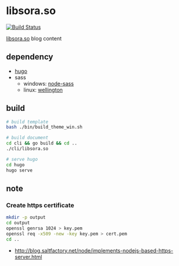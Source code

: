 # libsora.so

[![Build Status](https://travis-ci.org/if1live/libsora.so.png?branch=master)](https://travis-ci.org/if1live/libsora.so)

[libsora.so](https://libsora.so) blog content

## dependency

* [hugo](https://gohugo.io/getting-started/installing/)
* sass
    - windows: [node-sass](https://www.npmjs.com/package/node-sass)
    - linux: [wellington](https://github.com/wellington/wellington)

## build

``` sh
# build template
bash ./bin/build_theme_win.sh

# build document
cd cli && go build && cd ..
./cli/libsora.so

# serve hugo
cd hugo
hugo serve 
```

## note

### Create https certificate

``` bash
mkdir -p output
cd output
openssl genrsa 1024 > key.pem
openssl req -x509 -new -key key.pem > cert.pem
cd ..
```

* http://blog.saltfactory.net/node/implements-nodejs-based-https-server.html
